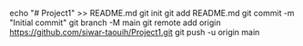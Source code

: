 echo "# Project1" >> README.md
git init
git add README.md
git commit -m "Initial commit"
git branch -M main
git remote add origin https://github.com/siwar-taouih/Project1.git
git push -u origin main